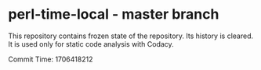 # perl-time-local - master branch

This repository contains frozen state of the repository.
Its history is cleared. It is used only for static code
analysis with Codacy.

Commit Time: 1706418212
